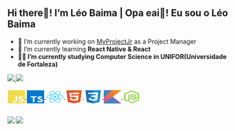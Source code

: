 ## Hi there👋! I’m Léo Baima  | Opa eai👋! Eu sou o Léo Baima 
- 🔭 I’m currently working on <a href = "https://www.instagram.com/myprojectjr/">MyProjectJr<a/> as a Project Manager
- 📖 I’m currently learning <b>React Native & React<b/>
- 👨‍🎓 I’m currently studying Computer Science in UNIFOR(Universidade de Fortaleza)
 <div>
  <a href="https://github.com/LeoLBaima" />
  <img height="180em" src="https://github-readme-stats.vercel.app/api?username=leolbaima&show_icons=true&theme=dark&include_all_commits=true&count_private=true" />
  <img height="180em" src="https://github-readme-stats.vercel.app/api/top-langs/?username=leolbaima&layout=compact&langs_count=7&theme=dark" />
</div>
  
<div style="display: inline_block"><br>
  <img align="center" alt="Leo-Js" height="30" width="40" src="https://raw.githubusercontent.com/devicons/devicon/master/icons/javascript/javascript-plain.svg">
  <img align="center" alt="Leo-Ts" height="30" width="40" src="https://raw.githubusercontent.com/devicons/devicon/master/icons/typescript/typescript-plain.svg">
  <img align="center" alt="Leo-React" height="30" width="40" src="https://raw.githubusercontent.com/devicons/devicon/master/icons/react/react-original.svg">
  <img align="center" alt="Leo-HTML" height="30" width="40" src="https://raw.githubusercontent.com/devicons/devicon/master/icons/html5/html5-original.svg">
  <img align="center" alt="Leo-CSS" height="30" width="40" src="https://raw.githubusercontent.com/devicons/devicon/master/icons/css3/css3-original.svg">
  <img align="center" alt="Leo-Kotlin" height="30" width="40" src="https://raw.githubusercontent.com/devicons/devicon/master/icons/kotlin/kotlin-original.svg">
 <img align="center" alt="Leo-Node" height="30" width="40" src="https://raw.githubusercontent.com/devicons/devicon/00f02ef57fb7601fd1ddcc2fe6fe670fef3ae3e4/icons/nodejs/nodejs-plain.svg">
</div>
  
##

<div>
  <a href = "mailto:leobaima01@gmail.com"><img src="https://img.shields.io/badge/-Gmail-%23333?style=for-the-badge&logo=gmail&logoColor=white" target="_blank"></a>
  <a href="https://www.linkedin.com/in/léo-luna-baima-0415b0183" target="_blank"><img src="https://img.shields.io/badge/-LinkedIn-%230077B5?style=for-the-badge&logo=linkedin&logoColor=white" target="_blank"></a>
  
  
</div>  
  
  
  
